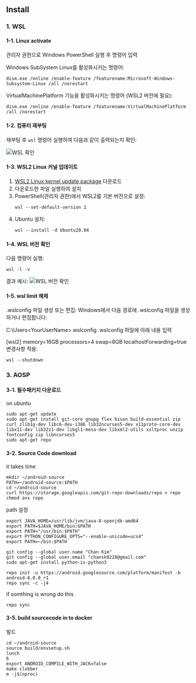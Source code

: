 ## Install

### 1. WSL

#### 1-1. Linux activate
관리자 권한으로 Windows PowerShell 실행 후 명령어 입력

Windows SubSystem Linux를 활성화시키는 명령어:
```
dism.exe /online /enable-feature /featurename:Microsoft-Windows-Subsystem-Linux /all /norestart
```

VirtualMachinePlatform 기능을 활성화시키는 명령어 (WSL2 버전에 필요):
```
dism.exe /online /enable-feature /featurename:VirtualMachinePlatform /all /norestart
```

#### 1-2. 컴퓨터 재부팅
재부팅 후 `wsl` 명령어 실행하여 다음과 같이 출력되는지 확인:

![WSL 확인](https://github.com/user-attachments/assets/73e7fc10-65c7-4f35-a4ea-b6d89446abe2)

#### 1-3. WSL2 Linux 커널 업데이트
1. [WSL2 Linux kernel update package](https://aka.ms/wsl2kernel) 다운로드
2. 다운로드한 파일 실행하여 설치
3. PowerShell(관리자 권한)에서 WSL2를 기본 버전으로 설정:
   ```
   wsl --set-default-version 2
   ```
4. Ubuntu 설치:
   ```
   wsl --install -d Ubuntu20.04
   ```

#### 1-4. WSL 버전 확인
다음 명령어 실행:
```
wsl -l -v
```

결과 예시:
![WSL 버전 확인](https://github.com/user-attachments/assets/313cd0a1-84b8-47ff-b37b-70439624b03f)

#### 1-5. wsl limit 해제
.wslconfig 파일 생성 또는 편집: Windows에서 다음 경로에 .wslconfig 파일을 생성하거나 편집합니다:

C:\Users\<YourUserName>\.wslconfig
.wslconfig 파일에 아래 내용 입력

[wsl2]
memory=16GB
processors=4
swap=8GB
localhostForwarding=true
변경사항 적용:

```
wsl --shutdown
```


### 3. AOSP

#### 3-1. 필수패키지 다운로드
on ubuntu
```
sudo apt-get update
sudo apt-get install git-core gnupg flex bison build-essential zip curl zlib1g-dev libc6-dev-i386 lib32ncurses5-dev x11proto-core-dev libx11-dev lib32z1-dev libgl1-mesa-dev libxml2-utils xsltproc unzip fontconfig zip libncurses5
sudo apt-get repo
```

#### 3-2. Source Code download
it takes time
```
mkdir ~/android-source
PATH=~/android-source:$PATH
cd ~/android-source
curl https://storage.googleapis.com/git-repo-downloads/repo > repo
chmod a+x repo
```
path 설정
```
export JAVA_HOME=/usr/lib/jvm/java-8-openjdk-amd64
export PATH=$JAVA_HOME/bin:$PATH
export PATH="/usr/bin:$PATH"
export PYTHON_CONFIGURE_OPTS="--enable-unicode=ucs4"
export PATH=~/bin:$PATH
```

```
git config --global user.name "Chan Kim"
git config --global user.email "chansk0228@gmail.com"
sudo apt-get install python-is-python3

repo init -u https://android.googlesource.com/platform/manifest -b android-8.0.0_r1
repo sync -c -j4
```

if somthing is wrong do this
```
repo sync
```

#### 3-5. build sourcecode in to docker
빌드
```
cd ~/android-source
source build/envsetup.sh
lunch
6
export ANDROID_COMPILE_WITH_JACK=false
make clobber
m -j$(nproc)
```
